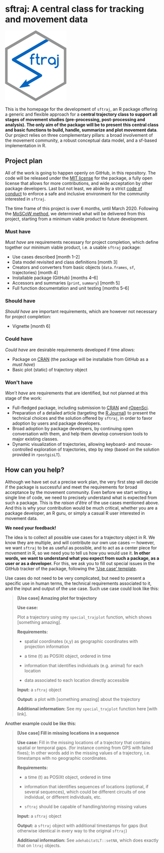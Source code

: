 # sftraj: A central class for tracking and movement data

![sftraj logo](Figures/sftraj-200-white.png "sftraj logo")

This is the homepage for the development of `sftraj`, an R package
offering a generic and flexible approach for a **central trajectory
class to support all stages of movement studies (pre-processing,
post-processing and analysis). The only aim of the package will be to
present this central class and basic functions to build, handle,
summarize and plot movement data**. Our project relies on three
complementary pillars: a broad involvement of the movement community,
a robust conceptual data model, and a sf-based implementation in R.


## Project plan

All of the work is going to happen openly on GitHub, in this
repository. The code will be released under the [MIT
license](https://opensource.org/licenses/MIT) for the package, a fully
open license that allows for more contributions, and wide acceptation
by other package developers. Last but not least, we abide by a strict
[code of conduct](CODE_OF_CONDUCT.md) to enforce a safe and inclusive
environment for the community interested in `sftraj`.

The time frame of this project is over 6 months, until
March 2020. Following the [MoSCoW
method](https://en.wikipedia.org/wiki/MoSCoW_method), we determined
what will be delivered from this project, starting from a minimum
viable product to future development.

### Must have

*Must have* are requirements necessary for project completion, which
define together our minimum viable product, i.e. a usable `sftraj`
package:
 
* Use cases described [month 1–2]
* Data model revisited and class definitions [month 3]
* Creators and converters from basic objects (`data.frames`, `sf`,
  trajectories) [month 4]
* Installable package (GitHub) [months 4–6]
* Accessors and summaries (`print`, `summary`) [month 5]
* Full function documentation and unit testing [months 5–6]

### Should have

*Should have* are important requirements, which are however not
necessary for project completion:

* Vignette [month 6]

### Could have

*Could have* are desirable requirements developed if time allows:

* Package on [CRAN](https://cran.r-project.org/) (the package will be
  installable from GitHub as a *must have*)
* Basic plot (static) of trajectory object

### Won't have

*Won’t have* are requirements that are identified, but not planned at
this stage of the work:

* Full-fledged package, including submission to
  [CRAN](https://cran.r-project.org/) and
  [rOpenSci](https://ropensci.org/).
* Preparation of a detailed article (targeting the [R
  Journal](https://journal.r-project.org/)) to present the technical
  choices and the solution offered by `sftraj`, in order to favor
  adoption by users and package developers.
* Broad adoption by package developers, by continuing open
  conversation with them, and help them develop conversion tools to
  major existing classes.
* Dynamic visualization of trajectories, allowing keyboard- and
  mouse-controlled exploration of trajectories, step by step (based on
  the solution provided in `rpostgisLT`).


## How can you help?

Although we have set out a precise work plan, the very first step will
decide if the package is successful and meet the requirements for
broad acceptance by the movement community. Even before we start
writing a single line of code, we need to precisely understand what is
expected from such a package. This is the *raison d'être* of the use
cases mentioned above. And this is why your contribution would be much
critical, whether you are a package developer, an R guru, or simply a
casual R user interested in movement data.

**We need your feedback!**

The idea is to collect all possible use cases for a trajectory object
in R. We know they are multiple, and will contribute our own use cases
— however, we want `sftraj` to be as useful as possible, and to act as
a center piece for movement in R, so we need you to tell us how you
would use it. **In other words, we want to understand what you expect
from such a package, as a user or as a developer.** For this, we ask
you to fill out special issues in the GitHub tracker of the package,
following the ['Use case'
template](https://github.com/mablab/sftraj/issues/new?assignees=&labels=&template=use-case.md&title=%5BUse+case%5D+Change+this+title).

Use cases do not need to be very complicated, but need to present a
specific use in human terms, the technical requirements associated to
it, and the input and output of the use case. Such use case could look
like this:

> **[Use case] Amazing plot for trajectory**
> 
> **Use case:** 
> 
> Plot a trajectory using my `special_trajplot` function, which shows
> [something amazing].
> 
> **Requirements:**
> 
> - spatial coordinates (x,y) as geographic coordinates with
>   projection information
> 
> - a time (t) as POSIXt object, ordered in time
> 
> - information that identifies individuals (e.g. animal) for each
>   location
> 
> - data associated to each location directly accessible
> 
> **Input:**
> a `sftraj` object
> 
> **Output:**
> a plot with [something amazing] about the trajectory
> 
> **Additional information:**
> See my `special_trajplot` function here [with link].

Another example could be like this:

> **[Use case] Fill in missing locations in a sequence**
> 
> **Use case:** 
> Fill in the missing locations of a trajectory that contains spatial or temporal gaps.
> (for instance coming from GPS with failed fixes); In other words
> add in the missing values of a trajectory, i.e. timestamps with no geographic
> coordinates.
> 
> **Requirements:**
> 
> - a time (t) as POSIXt object, ordered in time
> 
> - information that identifies sequences of locations (optional, if
>   several sequences), which could be different circuits of one
>   individual, or different individuals, etc.
> 
> - `sftraj` should be capable of handling/storing missing values
> 
> **Input:**
> a `sftraj` object
> 
> **Output:**
> a `sftraj` object with additional timestamps for gaps (but otherwise
> identical in every way to the original `sftraj`)
> 
> **Additional information:**
> See `adehabitatLT::setNA`, which does exactly that on `ltraj`
> objects.
